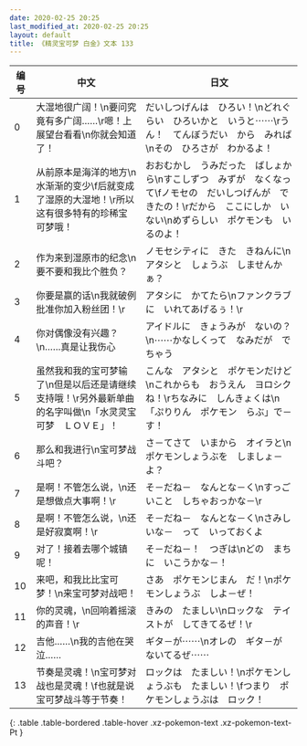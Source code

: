 ```yaml
---
date: 2020-02-25 20:25
last_modified_at: 2020-02-25 20:25
layout: default
title: 《精灵宝可梦 白金》文本 133
---
```

| 编号 | 中文 | 日文 |
| ---- | ---- | ---- |
| 0 | 大湿地很广阔！\n要问究竟有多广阔……\r嗯！上展望台看看\n你就会知道了！ | だいしつげんは　ひろい！\nどれぐらい　ひろいかと　いうと⋯⋯\rうん！　てんぼうだい　から　みれば\nその　ひろさが　わかるよ！ |
| 1 | 从前原本是海洋的地方\n水渐渐的变少\f后就变成了湿原的大湿地！\r所以这有很多特有的珍稀宝可梦哦！ | おおむかし　うみだった　ばしょから\nすこしずつ　みずが　なくなって\fノモセの　だいしつげんが　できたの！\rだから　ここにしか　いない\nめずらしい　ポケモンも　いるのよ！ |
| 2 | 作为来到湿原市的纪念\n要不要和我比个胜负？ | ノモセシティに　きた　きねんに\nアタシと　しょうぶ　しませんかぁ？ |
| 3 | 你要是赢的话\n我就破例批准你加入粉丝团！\r | アタシに　かてたら\nファンクラブに　いれてあげるぅ！\r |
| 4 | 你对偶像没有兴趣？\n……真是让我伤心 | アイドルに　きょうみが　ないの？\n⋯⋯かなしくって　なみだが　でちゃう |
| 5 | 虽然我和我的宝可梦输了\n但是以后还是请继续支持哦！\r另外最新单曲的名字叫做\n「水灵灵宝可梦　ＬＯＶＥ」！ | こんな　アタシと　ポケモンだけど\nこれからも　おうえん　ヨロシクね！\rちなみに　しんきょくは\n「ぷりりん　ポケモン　らぶ」で－す！ |
| 6 | 那么和我进行\n宝可梦战斗吧？ | さ－てさて　いまから　オイラと\nポケモンしょうぶを　しましょ－よ？ |
| 7 | 是啊！不管怎么说，\n还是想做点大事啊！\r | そ－だね－　なんとな－く\nすっごいこと　しちゃおっかな－\r |
| 8 | 是啊！不管怎么说，\n还是好寂寞啊！\r | そ－だね－　なんとな－く\nさみしいな－　って　いっておくよ |
| 9 | 对了！接着去哪个城镇呢！ | そ－だね－！　つぎは\nどの　まちに　いこうかな－！ |
| 10 | 来吧，和我比比宝可梦！\n来宝可梦对战吧！ | さあ　ポケモンじまん　だ！\nポケモンしょうぶ　しよ－ぜ！ |
| 11 | 你的灵魂，\n回响着摇滚的声音！\r | きみの　たましい\nロックな　テイストが　してきてるぜ！\r |
| 12 | 吉他……\n我的吉他在哭泣…… | ギタ－が⋯⋯\nオレの　ギタ－が　ないてるぜ⋯⋯ |
| 13 | 节奏是灵魂！\n宝可梦对战也是灵魂！\f也就是说宝可梦战斗等于节奏！ | ロックは　たましい！\nポケモンしょうぶも　たましい！\fつまり　ポケモンしょうぶは　ロック！ |
{: .table .table-bordered .table-hover .xz-pokemon-text .xz-pokemon-text-Pt }